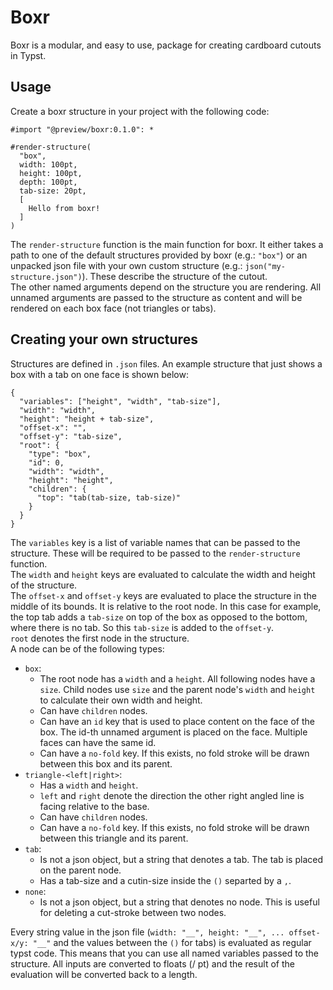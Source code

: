 # Boxr
Boxr is a modular, and easy to use, package for creating cardboard cutouts in Typst.

## Usage
Create a boxr structure in your project with the following code:
```
#import "@preview/boxr:0.1.0": *

#render-structure(
  "box",
  width: 100pt,
  height: 100pt,
  depth: 100pt,
  tab-size: 20pt,
  [
    Hello from boxr!
  ]
)
```
The `render-structure` function is the main function for boxr. It either takes a path to one of the default structures provided by boxr (e.g.: `"box"`) or an unpacked json file with your own custom structure (e.g.: `json("my-structure.json")`). These describe the structure of the cutout.\
The other named arguments depend on the structure you are rendering. All unnamed arguments are passed to the structure as content and will be rendered on each box face (not triangles or tabs).

## Creating your own structures
Structures are defined in `.json` files. An example structure that just shows a box with a tab on one face is shown below:
```
{
  "variables": ["height", "width", "tab-size"],
  "width": "width",
  "height": "height + tab-size",
  "offset-x": "",
  "offset-y": "tab-size",
  "root": {
    "type": "box",
    "id": 0,
    "width": "width",
    "height": "height",
    "children": {
      "top": "tab(tab-size, tab-size)"
    }
  }
}
```
The `variables` key is a list of variable names that can be passed to the structure. These will be required to be passed to the `render-structure` function.\
The `width` and `height` keys are evaluated to calculate the width and height of the structure.\
The `offset-x` and `offset-y` keys are evaluated to place the structure in the middle of its bounds. It is relative to the root node. In this case for example, the top tab adds a `tab-size` on top of the box as opposed to the bottom, where there is no tab. So this `tab-size` is added to the `offset-y`.\
`root` denotes the first node in the structure.\
A node can be of the following types:
- `box`:
  - The root node has a `width` and a `height`. All following nodes have a `size`. Child nodes use `size` and the parent node's `width` and `height` to calculate their own width and height.
  - Can have `children` nodes.
  - Can have an `id` key that is used to place content on the face of the box. The id-th unnamed argument is placed on the face. Multiple faces can have the same id.
  - Can have a `no-fold` key. If this exists, no fold stroke will be drawn between this box and its parent.
- `triangle-<left|right>`:
  - Has a `width` and `height`.
  - `left` and `right` denote the direction the other right angled line is facing relative to the base.
  - Can have `children` nodes.
  - Can have a `no-fold` key. If this exists, no fold stroke will be drawn between this triangle and its parent.
- `tab`:
  - Is not a json object, but a string that denotes a tab. The tab is placed on the parent node.
  - Has a tab-size and a cutin-size inside the `()` separted by a `,`.
- `none`:
  - Is not a json object, but a string that denotes no node. This is useful for deleting a cut-stroke between two nodes.

Every string value in the json file (`width: "__", height: "__", ... offset-x/y: "__"` and the values between the `()` for tabs) is evaluated as regular typst code. This means that you can use all named variables passed to the structure. All inputs are converted to floats (/ pt) and the result of the evaluation will be converted back to a length.

